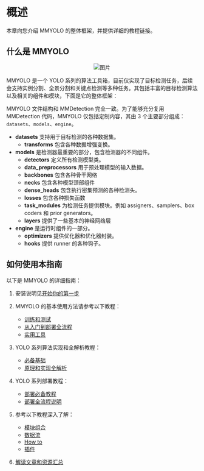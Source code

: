 # 概述

本章向您介绍 MMYOLO 的整体框架，并提供详细的教程链接。

## 什么是 MMYOLO

<div align=center>
<img src="https://user-images.githubusercontent.com/45811724/190993591-bd3f1f11-1c30-4b93-b5f4-05c9ff64ff7f.gif" alt="图片"/>
</div>

MMYOLO 是一个 YOLO 系列的算法工具箱，目前仅实现了目标检测任务，后续会支持实例分割、全景分割和关键点检测等多种任务。其包括丰富的目标检测算法以及相关的组件和模块，下面是它的整体框架：

MMYOLO 文件结构和 MMDetection 完全一致。为了能够充分复用 MMDetection 代码，MMYOLO 仅包括定制内容，其由 3 个主要部分组成：`datasets`、`models`、`engine`。

- **datasets** 支持用于目标检测的各种数据集。
  - **transforms** 包含各种数据增强变换。
- **models** 是检测器最重要的部分，包含检测器的不同组件。
  - **detectors** 定义所有检测模型类。
  - **data_preprocessors** 用于预处理模型的输入数据。
  - **backbones** 包含各种骨干网络
  - **necks** 包含各种模型颈部组件
  - **dense_heads** 包含执行密集预测的各种检测头。
  - **losses** 包含各种损失函数
  - **task_modules** 为检测任务提供模块。例如 assigners、samplers、box coders 和 prior generators。
  - **layers** 提供了一些基本的神经网络层
- **engine** 是运行时组件的一部分。
  - **optimizers** 提供优化器和优化器封装。
  - **hooks** 提供 runner 的各种钩子。

## 如何使用本指南

以下是 MMYOLO 的详细指南：

1. 安装说明见[开始你的第一步](get_started.md)

2. MMYOLO 的基本使用方法请参考以下教程：

   - [训练和测试](https://mmyolo.readthedocs.io/zh_CN/latest/user_guides/index.html#id1)
   - [从入门到部署全流程](https://mmyolo.readthedocs.io/zh_CN/latest/user_guides/index.html#id2)
   - [实用工具](https://mmyolo.readthedocs.io/zh_CN/latest/user_guides/index.html#id3)

3. YOLO 系列算法实现和全解析教程：

   - [必备基础](https://mmyolo.readthedocs.io/zh_CN/latest/algorithm_descriptions/index.html#id1)
   - [原理和实现全解析](https://mmyolo.readthedocs.io/zh_CN/latest/algorithm_descriptions/index.html#id2)

4. YOLO 系列部署教程：

   - [部署必备教程](https://mmyolo.readthedocs.io/zh_CN/latest/deploy/index.html#id1)
   - [部署全流程说明](https://mmyolo.readthedocs.io/zh_CN/latest/deploy/index.html#id2)

5. 参考以下教程深入了解：

   - [模块组合](https://mmyolo.readthedocs.io/zh_CN/latest/advanced_guides/index.html#id1)
   - [数据流](https://mmyolo.readthedocs.io/zh_CN/latest/advanced_guides/index.html#id2)
   - [How to](https://mmyolo.readthedocs.io/zh_CN/latest/advanced_guides/index.html#how-to)
   - [插件](https://mmyolo.readthedocs.io/zh_CN/latest/advanced_guides/index.html#id4)

7. [解读文章和资源汇总](article.md)

